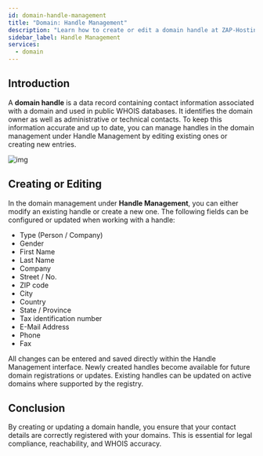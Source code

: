 ```yaml
---
id: domain-handle-management
title: "Domain: Handle Management"
description: "Learn how to create or edit a domain handle at ZAP-Hosting."
sidebar_label: Handle Management
services:
  - domain
---
```


## Introduction

A **domain handle** is a data record containing contact information associated with a domain and used in public WHOIS databases. It identifies the domain owner as well as administrative or technical contacts. To keep this information accurate and up to date, you can manage handles in the domain management under Handle Management by editing existing ones or creating new entries.

![img](https://screensaver01.zap-hosting.com/index.php/s/qNEeWEnbtHyxKEe/preview)

## Creating or Editing

In the domain management under **Handle Management**, you can either modify an existing handle or create a new one. The following fields can be configured or updated when working with a handle:

- Type (Person / Company)  
- Gender  
- First Name  
- Last Name  
- Company  
- Street / No.  
- ZIP code  
- City  
- Country  
- State / Province  
- Tax identification number  
- E-Mail Address  
- Phone  
- Fax

All changes can be entered and saved directly within the Handle Management interface. Newly created handles become available for future domain registrations or updates. Existing handles can be updated on active domains where supported by the registry.

## Conclusion

By creating or updating a domain handle, you ensure that your contact details are correctly registered with your domains. This is essential for legal compliance, reachability, and WHOIS accuracy.
